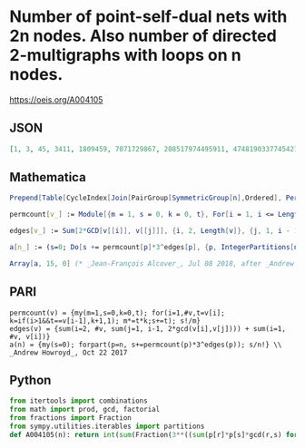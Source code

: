 # Number of point\-self\-dual nets with 2n nodes\. Also number of directed 2\-multigraphs with loops on n nodes\.
https://oeis.org/A004105
## JSON
```JSON
[1, 3, 45, 3411, 1809459, 7071729867, 208517974495911, 47481903377454219975, 85161307642554753639601848, 1221965550839348597865127102714827, 142024245093355901785105779901319683262778, 135056692539998733060710198802224149631056479068139]
```
## Mathematica
```Mathematica
Prepend[Table[CycleIndex[Join[PairGroup[SymmetricGroup[n],Ordered], Permutations[Range[n^2-n+1,n^2]],2],s]/.Table[s[i]->3,{i,1,n^2-n}],{n,2,7}],1] (* _Geoffrey Critzer_, Oct 20 2012 *)
```
```Mathematica
permcount[v_] := Module[{m = 1, s = 0, k = 0, t}, For[i = 1, i <= Length[v], i++, t = v[[i]]; k = If[i > 1 && t == v[[i - 1]], k + 1, 1]; m *= t*k; s += t]; s!/m];
```
```Mathematica
edges[v_] := Sum[2*GCD[v[[i]], v[[j]]], {i, 2, Length[v]}, {j, 1, i - 1}] + Total[v];
```
```Mathematica
a[n_] := (s=0; Do[s += permcount[p]*3^edges[p], {p, IntegerPartitions[n]}]; s/n!);
```
```Mathematica
Array[a, 15, 0] (* _Jean-François Alcover_, Jul 08 2018, after _Andrew Howroyd_ *)
```
## PARI
```PARI
permcount(v) = {my(m=1,s=0,k=0,t); for(i=1,#v,t=v[i]; k=if(i>1&&t==v[i-1],k+1,1); m*=t*k;s+=t); s!/m}
edges(v) = {sum(i=2, #v, sum(j=1, i-1, 2*gcd(v[i],v[j]))) + sum(i=1, #v, v[i])}
a(n) = {my(s=0); forpart(p=n, s+=permcount(p)*3^edges(p)); s/n!} \\ _Andrew Howroyd_, Oct 22 2017
```
## Python
```Python
from itertools import combinations
from math import prod, gcd, factorial
from fractions import Fraction
from sympy.utilities.iterables import partitions
def A004105(n): return int(sum(Fraction(3**((sum(p[r]*p[s]*gcd(r,s) for r,s in combinations(p.keys(),2))<<1)+sum(q*r**2 for q, r in p.items())),prod(q**r*factorial(r) for q, r in p.items())) for p in partitions(n))) # _Chai Wah Wu_, Jul 10 2024
```

